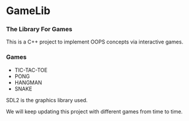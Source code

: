 # GameLib
### The Library For Games
This is a C++ project to implement OOPS concepts via interactive games.

### Games
- TIC-TAC-TOE
- PONG
- HANGMAN
- SNAKE

SDL2 is the graphics library used.

We will keep updating this project with different games from time to time.
